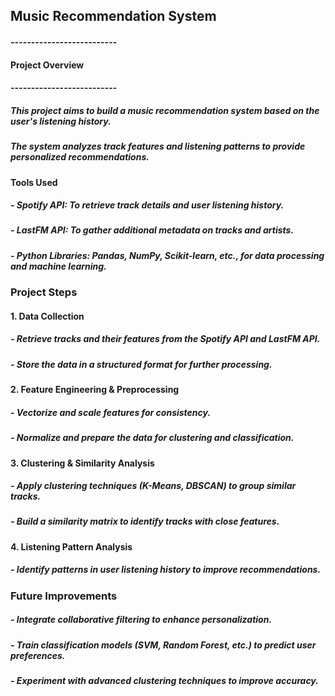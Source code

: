 ## Music Recommendation System

#### --------------------------
#### Project Overview
#### --------------------------
##### This project aims to build a music recommendation system based on the user's listening history.
##### The system analyzes track features and listening patterns to provide personalized recommendations.


#### Tools Used

##### - Spotify API: To retrieve track details and user listening history.
##### - LastFM API: To gather additional metadata on tracks and artists.
##### - Python Libraries: Pandas, NumPy, Scikit-learn, etc., for data processing and machine learning.


### Project Steps


#### 1. Data Collection

##### - Retrieve tracks and their features from the Spotify API and LastFM API.
##### - Store the data in a structured format for further processing.

#### 2. Feature Engineering & Preprocessing

##### - Vectorize and scale features for consistency.
##### - Normalize and prepare the data for clustering and classification.

#### 3. Clustering & Similarity Analysis

##### - Apply clustering techniques (K-Means, DBSCAN) to group similar tracks.
##### - Build a similarity matrix to identify tracks with close features.

#### 4. Listening Pattern Analysis

##### - Identify patterns in user listening history to improve recommendations.


### Future Improvements

##### - Integrate collaborative filtering to enhance personalization.
##### - Train classification models (SVM, Random Forest, etc.) to predict user preferences.
##### - Experiment with advanced clustering techniques to improve accuracy.